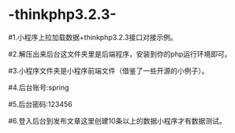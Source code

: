 # -thinkphp3.2.3-
#1.小程序上拉加载数据+thinkphp3.2.3接口对接示例。

#2.解压出来后台这文件夹里是后端程序，安装到你的php运行环境即可。

#3.小程序文件夹是小程序前端文件（借鉴了一些开源的小例子）。

#4.后台账号:spring

#5.后台密码:123456

#6.登入后台到发布文章这里创建10条以上的数据小程序才有数据测试。
